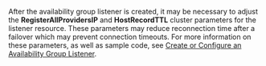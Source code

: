 After the availability group listener is created, it may be necessary to adjust the **RegisterAllProvidersIP** and **HostRecordTTL** cluster parameters for the listener resource.  These parameters may reduce reconnection time after a failover which may prevent connection timeouts. For more information on these parameters, as well as sample code, see [Create or Configure an Availability Group Listener](https://msdn.microsoft.com/zh-cn/library/hh213080.aspx#MultiSubnetFailover).